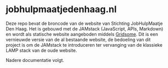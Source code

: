 # jobhulpmaatjedenhaag.nl

Deze repo bevat de broncode van de website van Stichting JobHulpMaatje Den
Haag. Het is gebouwd met de JAMstack (JavaScript, APIs, Markdown) en wordt
als statische website aangeboden middels
[Gridsome](https://gridsome.org/). Dit is een vernieuwde versie van de al
bestaande website, de bedoeling van dit project is om de JAMstack te
introduceren ter vervanging van de klassieke LAMP stack van de oude
website.

Nadere documentatie volgt.
